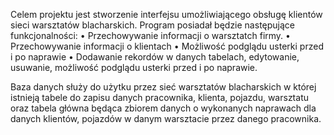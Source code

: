  Celem projektu jest stworzenie interfejsu umożliwiającego obsługę klientów sieci warsztatów blacharskich. 
Program posiadał będzie następujące funkcjonalności:
• Przechowywanie informacji o warsztatch firmy.
• Przechowywanie informacji o klientach
• Możliwość podglądu usterki przed i po naprawie
• Dodawanie rekordów w danych tabelach, edytowanie, usuwanie, możliwość podglądu usterki przed i po naprawie.

Baza danych służy do użytku przez sieć warsztatów blacharskich w której istnieją tabele do zapisu danych pracownika, klienta, pojazdu, warsztatu oraz tabela główna będąca zbiorem danych o wykonanych naprawach dla danych klientów, pojazdów w danym warsztacie przez danego pracownika.
